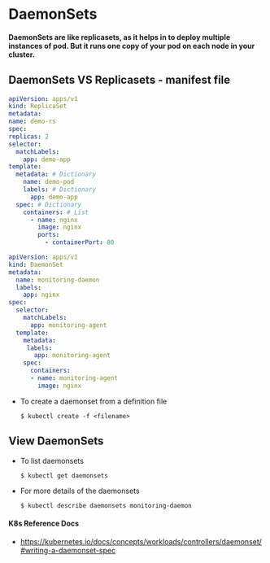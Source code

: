 # DaemonSets

#### DaemonSets are like replicasets, as it helps in to deploy multiple instances of pod. But it runs one copy of your pod on each node in your cluster.
  
## DaemonSets VS Replicasets - manifest file

  ```yml
apiVersion: apps/v1
kind: ReplicaSet
metadata:
  name: demo-rs
spec:
  replicas: 2
  selector:
    matchLabels:
      app: demo-app
  template:
    metadata: # Dictionary
      name: demo-pod
      labels: # Dictionary
        app: demo-app
    spec: # Dictionary
      containers: # List
        - name: nginx
          image: nginx
          ports:
            - containerPort: 80
  ```
  
  ```yml
  apiVersion: apps/v1
  kind: DaemonSet
  metadata:
    name: monitoring-daemon
    labels:
      app: nginx
  spec:
    selector:
      matchLabels:
        app: monitoring-agent
    template:
      metadata:
       labels:
         app: monitoring-agent
      spec:
        containers:
        - name: monitoring-agent
          image: nginx
  ```

- To create a daemonset from a definition file
  ```
  $ kubectl create -f <filename>
  ```

## View DaemonSets
- To list daemonsets
  ```
  $ kubectl get daemonsets
  ```
- For more details of the daemonsets
  ```
  $ kubectl describe daemonsets monitoring-daemon
  ```
  
#### K8s Reference Docs
- https://kubernetes.io/docs/concepts/workloads/controllers/daemonset/#writing-a-daemonset-spec
